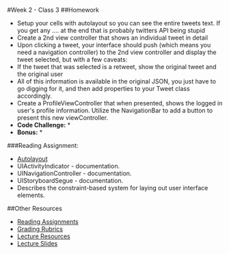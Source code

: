 #Week 2 - Class 3
##Homework
* Setup your cells with autolayout so you can see the entire tweets text. If you get any .... at the end that is probably twitters API being stupid
* Create a 2nd view controller that shows an individual tweet in detail
* Upon clicking a tweet, your interface should push (which means you need a navigation controller) to the 2nd view controller and display the tweet selected, but with a few caveats:
* If the tweet that was selected is a retweet, show the original tweet and the original user
* All of this information is available in the original JSON, you just have to go digging for it, and then add properties to your Tweet class accordingly.
* Create a ProfileViewController that when presented, shows the logged in user's profile information. Utilize the NavigationBar to add a button to present this new viewController.
* **Code Challenge:** 
	* 
* **Bonus:**
	* 

###Reading Assignment:
* [Autolayout](https://developer.apple.com/library/watchos/documentation/UserExperience/Conceptual/AutolayoutPG/Introduction/Introduction.html)
* UIActivityIndicator - documentation.
* UINavigationController - documentation.
* UIStoryboardSegue - documentation.
* Describes the constraint-based system for laying out user interface elements.

##Other Resources
* [Reading Assignments](../../Resources/ra-grading-standard/)
* [Grading Rubrics](../../Resources/)
* [Lecture Resources](lecture/)
* [Lecture Slides](https://www.icloud.com/keynote/000rVCPV9Ae_QmwKtCm-I-XHw#Week2-Class3)
